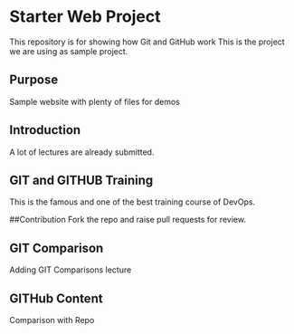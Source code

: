 # Starter Web Project

This repository is for showing how Git and GitHub work
This is the project we are using as sample project.

## Purpose

Sample website with plenty of files for demos

## Introduction
A lot of lectures are already submitted.

## GIT and GITHUB Training
This is the famous and one of the best training course of DevOps.

##Contribution
Fork the repo and raise pull requests for review.

## GIT Comparison
Adding GIT Comparisons lecture

## GITHub Content
Comparison with Repo